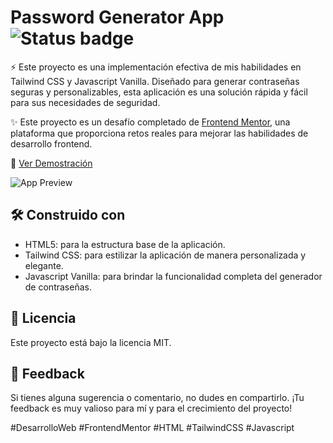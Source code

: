 # Password Generator App ![Status badge](https://img.shields.io/badge/status-Completed-green)

⚡️ Este proyecto es una implementación efectiva de mis habilidades en Tailwind CSS y Javascript Vanilla. Diseñado para generar contraseñas seguras y personalizables, esta aplicación es una solución rápida y fácil para sus necesidades de seguridad.

✨ Este proyecto es un desafío completado de [Frontend Mentor](https://www.frontendmentor.io/challenges/password-generator-app-Mr8CLycqjh), una plataforma que proporciona retos reales para mejorar las habilidades de desarrollo frontend.

🔗 [Ver Demostración](https://password-generator-app-ruddy.vercel.app/)

![App Preview](https://github.com/stivenjimenez/passwordGeneratorAPP/assets/58489695/0a666afc-51b9-4280-90bc-3395d97b8480)

## 🛠️ Construido con

- HTML5: para la estructura base de la aplicación.
- Tailwind CSS: para estilizar la aplicación de manera personalizada y elegante.
- Javascript Vanilla: para brindar la funcionalidad completa del generador de contraseñas.

## 📜 Licencia

Este proyecto está bajo la licencia MIT.

## 🔄 Feedback

Si tienes alguna sugerencia o comentario, no dudes en compartirlo. ¡Tu feedback es muy valioso para mí y para el crecimiento del proyecto!

#DesarrolloWeb #FrontendMentor #HTML #TailwindCSS #Javascript
